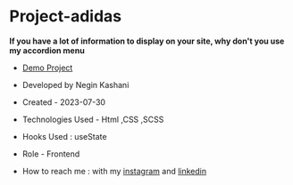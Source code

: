 # Project-adidas
**If you have a lot of information to display on your site, why don't you use my accordion menu**


- [Demo Project](https://neginkashani.github.io/Project-adidas/)

- Developed by Negin Kashani

- Created - 2023-07-30

- Technologies Used - Html ,CSS ,SCSS

- Hooks Used : useState 

- Role - Frontend

- How to reach me : with my [instagram](https://instagram.com/negin_kashweb?igshid=NTc4MTIwNjQ2YQ==
) and [linkedin](https://www.linkedin.com/in/negin-kashani-567840b8)

